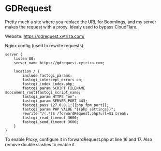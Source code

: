# GDRequest
Pretty much a site where you replace the URL for Boomlings, and my server makes the request with a proxy.
Idealy used to bypass CloudFlare.

Website: https://gdrequest.xytriza.com/

Nginx config (used to rewrite requests):
```nginx
server {
    listen 80;
    server_name https://gdrequest.xytriza.com;

    location / {
        include fastcgi_params;
        fastcgi_intercept_errors on;
        fastcgi_index index.php;
        fastcgi_param SCRIPT_FILENAME $document_root$fastcgi_script_name;
        fastcgi_param HTTPS "on";
        fastcgi_param SERVER_PORT 443;
        fastcgi_pass 127.0.0.1:{{php_fpm_port}};
        fastcgi_param PHP_VALUE "{{php_settings}}";
        rewrite ^/(.*)$ /forwardRequest.php?url=$1 break;
        fastcgi_read_timeout 3600;
        fastcgi_send_timeout 3600;
    }
}
```

To enable Proxy, configure it in forwardRequest.php at line 16 and 17. Also remove double slashes to enable it.
